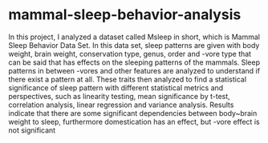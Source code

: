 # mammal-sleep-behavior-analysis
In this project, I analyzed a dataset called Msleep in short, which is
Mammal Sleep Behavior Data Set. In this data set, sleep patterns are given with
body weight, brain weight, conservation type, genus, order and -vore type that can
be said that has effects on the sleeping patterns of the mammals. Sleep patterns in
between -vores and other features are analyzed to understand if there exist a pattern
at all. These traits then analyzed to find a statistical significance of sleep pattern
with different statistical metrics and perspectives, such as linearity testing, mean
significance by t-test, correlation analysis, linear regression and variance analysis.
Results indicate that there are some significant dependencies between body~brain
weight to sleep, furthermore domestication has an effect, but -vore effect is not
significant
 
